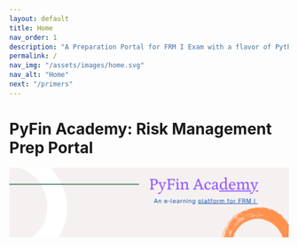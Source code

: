 ```yaml
---
layout: default
title: Home
nav_order: 1
description: "A Preparation Portal for FRM I Exam with a flavor of Python Programming"
permalink: /
nav_img: "/assets/images/home.svg"
nav_alt: "Home"
next: "/primers"
---
```


# PyFin Academy: Risk Management Prep Portal

[<img src="/assets/images/primers/pyfincover.png">](https://t.me/FRM_I)

<div class="theory" markdown="1">

</div>


